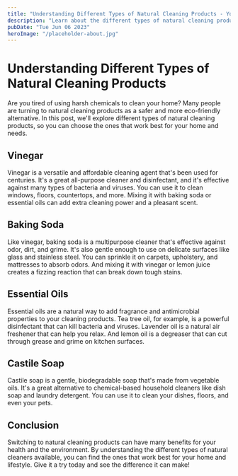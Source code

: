 ```yaml
---
title: "Understanding Different Types of Natural Cleaning Products - Your Guide to Natural Home Cleaning Products"
description: "Learn about the different types of natural cleaning products you can use at home. From vinegar to baking soda to essential oils, this guide will help you make the switch to natural cleaning products."
pubDate: "Tue Jun 06 2023"
heroImage: "/placeholder-about.jpg"
---
```


# Understanding Different Types of Natural Cleaning Products

Are you tired of using harsh chemicals to clean your home? Many people are turning to natural cleaning products as a safer and more eco-friendly alternative. In this post, we&#39;ll explore different types of natural cleaning products, so you can choose the ones that work best for your home and needs.

## Vinegar

Vinegar is a versatile and affordable cleaning agent that&#39;s been used for centuries. It&#39;s a great all-purpose cleaner and disinfectant, and it&#39;s effective against many types of bacteria and viruses. You can use it to clean windows, floors, countertops, and more. Mixing it with baking soda or essential oils can add extra cleaning power and a pleasant scent.

## Baking Soda

Like vinegar, baking soda is a multipurpose cleaner that&#39;s effective against odor, dirt, and grime. It&#39;s also gentle enough to use on delicate surfaces like glass and stainless steel. You can sprinkle it on carpets, upholstery, and mattresses to absorb odors. And mixing it with vinegar or lemon juice creates a fizzing reaction that can break down tough stains.

## Essential Oils

Essential oils are a natural way to add fragrance and antimicrobial properties to your cleaning products. Tea tree oil, for example, is a powerful disinfectant that can kill bacteria and viruses. Lavender oil is a natural air freshener that can help you relax. And lemon oil is a degreaser that can cut through grease and grime on kitchen surfaces.

## Castile Soap

Castile soap is a gentle, biodegradable soap that&#39;s made from vegetable oils. It&#39;s a great alternative to chemical-based household cleaners like dish soap and laundry detergent. You can use it to clean your dishes, floors, and even your pets.

## Conclusion

Switching to natural cleaning products can have many benefits for your health and the environment. By understanding the different types of natural cleaners available, you can find the ones that work best for your home and lifestyle. Give it a try today and see the difference it can make!